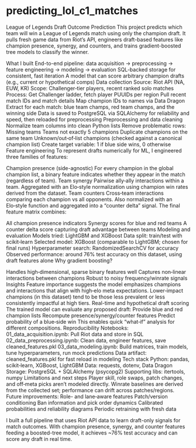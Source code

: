 # predicting_lol_c1_matches

League of Legends Draft Outcome Prediction
This project predicts which team will win a League of Legends match using only the champion draft. It pulls fresh game data from Riot’s API, engineers draft-based features like champion presence, synergy, and counters, and trains gradient-boosted tree models to classify the winner.

What I built
End-to-end pipeline: data acquisition -> preprocessing -> feature engineering -> modeling -> evaluation
SQL-backed storage for consistent, fast iteration
A model that can score arbitrary champion drafts (e.g., current or hypothetical comps)
Data collection
Source: Riot API (NA, EUW, KR)
Scope: Challenger‑tier players, recent ranked solo matches
Process:
Get Challenger ladder, fetch player PUUIDs per region
Pull recent match IDs and match details
Map champion IDs to names via Data Dragon
Extract for each match: blue team champs, red team champs, and the winning side
Data is saved to PostgreSQL via SQLAlchemy for reliability and speed, then reloaded for preprocessing
Preprocessing and data cleaning
Normalize team columns into clean Python lists
Remove problematic rows:
Missing teams
Teams not exactly 5 champions
Duplicate champions on the same team
Unknown/out‑of‑list champions (checked against a canonical champion list)
Create target variable: 1 if blue side wins, 0 otherwise
Feature engineering
To represent drafts numerically for ML, I engineered three families of features:

Champion presence (side-agnostic)
For every champion in the global champion list, a binary feature indicates whether they appear in the match (regardless of team).
Team synergy
Pairwise ally‑ally interactions within a team.
Aggregated with an Elo‑style normalization using champion win rates derived from the dataset.
Team counters
Cross‑team interactions comparing each champion vs all opponents.
Also normalized with an Elo‑style function and aggregated into a “counter delta” signal.
The final feature matrix combines:

All champion presence indicators
Synergy scores for blue and red teams
A counter delta score capturing draft advantage between teams
Modeling and evaluation
Models tried: LightGBM and XGBoost
Data split: train/test with scikit‑learn
Selected model: XGBoost (comparable to LightGBM; chosen for final runs)
Hyperparameter search: RandomizedSearchCV for accuracy
Observed performance: around 76% test accuracy on this dataset, using draft features alone
Why gradient boosting?

Handles high‑dimensional, sparse binary features well
Captures non‑linear interactions between champions
Robust to noisy frequency/winrate signals
Insights
Feature importance suggests the model emphasizes champions and interactions that align with high‑elo meta expectations.
Lower‑impact champions (in this dataset) tend to be those less prevalent or less consistently impactful at high tiers.
Real-time and hypothetical draft scoring
The trained model can evaluate any proposed draft:
Provide blue and red champion lists
Recompute presence/synergy/counter features
Predict probability of a blue‑side win
This enables quick “what‑if” analysis for different compositions.
Reproducibility
Notebooks:
01_data_acquisition.ipynb: Pull Riot data and store in SQL
02_data_preprocessing.ipynb: Clean data, engineer features, save cleaned_features.pkl
03_data_modeling.ipynb: Build matrices, train models, tune hyperparameters, run mock predictions
Data artifact: cleaned_features.pkl for fast reload in modeling
Tech stack
Python: pandas, scikit‑learn, XGBoost, LightGBM
Data: requests, dotenv, Data Dragon
Storage: PostgreSQL + SQLAlchemy (psycopg2)
Supporting libs: itertools, numpy
Limitations and next steps
Player skill, role swaps, patch changes, and off‑meta picks aren’t modeled directly.
Winrate baselines are derived from the collected set; performance can drift across patches/regions.
Future improvements:
Role- and lane‑aware features
Patch/version conditioning
Ban information and pick order dynamics
Calibrated probabilities and reliability diagrams
Periodic retraining with fresh data

I built a full pipeline that uses Riot API data to learn draft-only signals for match outcomes. With champion presence, synergy, and counter features feeding a boosted-tree model, it achieves ~76% test accuracy and can score any draft in real time.
